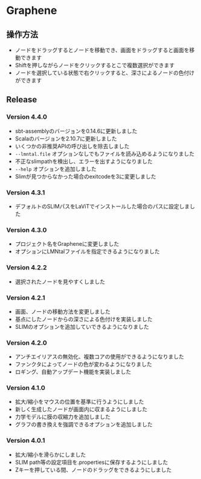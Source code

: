 # Graphene

## 操作方法
* ノードをドラッグするとノードを移動でき、画面をドラッグすると画面を移動できます
* Shiftを押しながらノードをクリックするとこで複数選択ができます
* ノードを選択している状態で右クリックすると、深さによるノードの色付けができます

## Release
### Version 4.4.0
* sbt-assemblyのバージョンを0.14.6に更新しました
* Scalaのバージョンを2.10.7に更新しました
* いくつかの非推奨APIの呼び出しを除去しました
* `--lmntal.file` オプションなしでもファイルを読み込めるようになりました
* 不正なslimpathを検出し、エラーを出すようになりました
* `--help` オプションを追加しました
* Slimが見つからなかった場合のexitcodeを3に変更しました

### Version 4.3.1
* デフォルトのSLIMパスをLaViTでインストールした場合のパスに設定しました

### Version 4.3.0
* プロジェクト名をGrapheneに変更しました
* オプションにLMNtalファイルを指定できるようになりました

### Version 4.2.2
* 選択されたノードを見やすくしました

### Version 4.2.1
* 画面、ノードの移動方法を変更しました
* 基点にしたノードからの深さによる色付けを実装しました
* SLIMのオプションを追加していできるようになりました

### Version 4.2.0
* アンチエイリアスの無効化、複数コアの使用ができるようになりました
* ファンクタによってノードの色が変わるようになりました
* ロギング、自動アップデート機能を実装しました

### Version 4.1.0
* 拡大/縮小をマウスの位置を基準に行うようにしました
* 新しく生成したノードが画面内に収まるようにしました
* 力学モデルに膜の収縮力を追加しました
* グラフの書き換えを強調できるオプションを追加しました

### Version 4.0.1
* 拡大/縮小を滑らかにしました
* SLIM path等の設定項目を.propertiesに保存するようにしました
* Zキーを押している間、ノードのドラッグをできるようにしました
